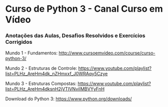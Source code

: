 # Curso de Python 3 - Canal Curso em Vídeo

### Anotações das Aulas, Desafios Resolvidos e Exercícios Corrigidos

Mundo 1 - Fundamentos: http://www.cursoemvideo.com/course/curso-python-3/

Mundo 2 - Estruturas de Controle: https://www.youtube.com/playlist?list=PLHz_AreHm4dk_nZHmxxf_J0WRAqy5Czye

Mundo 3 - Estruturas Compostas: https://www.youtube.com/playlist?list=PLHz_AreHm4dksnH2jVTIVNviIMBVYyFnH

Download do Python 3: https://www.python.org/downloads/
